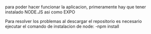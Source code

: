 para poder hacer funcionar la aplicacion, primeramente hay que tener instalado NODE.JS asi como EXPO

Para resolver los problemas al descargar el repositorio es necesario ejecutar el comando de instalacion de node: -npm install
